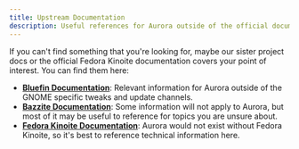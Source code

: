 ```yaml
---
title: Upstream Documentation
description: Useful references for Aurora outside of the official documentation.
---
```


If you can't find something that you're looking for, maybe our sister project docs or the official Fedora Kinoite documentation covers your point of interest. You can find them here:

- [**Bluefin Documentation**](https://docs.projectbluefin.io/): Relevant information for Aurora outside of the GNOME specific tweaks and update channels.
- [**Bazzite Documentation**](https://docs.bazzite.gg): Some information will not apply to Aurora, but most of it may be useful to reference for topics you are unsure about.
- [**Fedora Kinoite Documentation**](https://docs.fedoraproject.org/en-US/fedora-kinoite/): Aurora would not exist without Fedora Kinoite, so it's best to reference technical information here.
